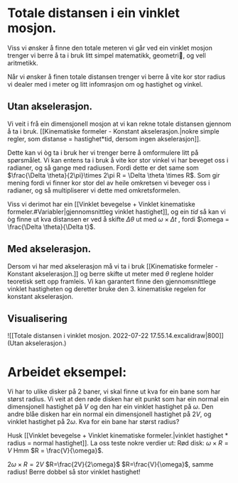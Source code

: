 # Totale distansen i ein vinklet mosjon.

Viss vi ønsker å finne den totale meteren vi går ved ein vinklet mosjon trenger vi berre å ta i bruk litt simpel matematikk, geometri🤮, og vell aritmetikk.

Når vi ønsker å finen totale distansen trenger vi berre å vite kor stor radius vi dealer med i meter og litt infomrasjon om og hastighet og vinkel.

## Utan akselerasjon.
Vi veit i frå ein dimensjonell mosjon at vi kan rekne totale distansen gjennom å ta i bruk. [[Kinematiske formeler - Konstant akselerasjon.|nokre simple regler, som distanse = hastighet*tid, dersom ingen akselerasjon]]. 

Dette kan vi òg ta i bruk her vi trenger berre å omformulere litt på spørsmålet. Vi kan entens ta i bruk å vite kor stor vinkel vi har beveget oss i radianer, og så gange med radiusen. Fordi dette er det same som 
$\frac{\Delta \theta}{2\pi}\times 2\pi R = \Delta \theta \times R$.
Som gir mening fordi vi finner kor stor del av heile omkretsen vi beveger oss i radianer, og så multipliserer vi dette med omkretsformelen.

Viss vi derimot har ein [[Vinklet bevegelse + Vinklet kinematiske formeler.#Variabler|gjennomsnittleg vinklet hastighet]], og ein $tid$ så kan vi òg finne ut kva distansen er ved å skifte $\Delta \theta$ ut med $\omega \times \Delta t$ , fordi $\omega = \frac{\Delta \theta}{\Delta t}$. 

## Med akselerasjon.
Dersom vi har med akselerasjon må vi ta i bruk [[Kinematiske formeler - Konstant akselerasjon.]] og berre skifte ut meter med $\theta$ reglene holder teoretisk sett opp framleis. Vi kan garantert finne den gjennomsnittlege vinklet hastigheten og deretter bruke den 3. kinematiske regelen for konstant akselerasjon.



## Visualisering
![[Totale distansen i vinklet mosjon. 2022-07-22 17.55.14.excalidraw|800]] (Utan akselerasjon.)


# Arbeidet eksempel:
Vi har to ulike disker på 2 baner, vi skal finne ut kva for ein bane som har størst radius. Vi veit at den røde disken har eit punkt som har ein normal ein dimensjonell hastighet på $V$ og den har ein vinklet hastighet på $\omega$. Den andre blåe disken har ein normal ein dimensjonell hastighet på $2V$, og vinklet hastighet på $2\omega$. Kva for ein bane har størst radius?

Husk [[Vinklet bevegelse + Vinklet kinematiske formeler.|vinklet hastighet * radius = normal hastighet]].
La oss teste nokre verdier ut:
Rød disk:
$\omega \times R = V$
Hmm $R = \frac{V}{\omega}$.

$2\omega \times R = 2V$
$R=\frac{2V}{2\omega}$
$R=\frac{V}{\omega}$, samme radius! Berre dobbel så stor vinklet hastighet!



